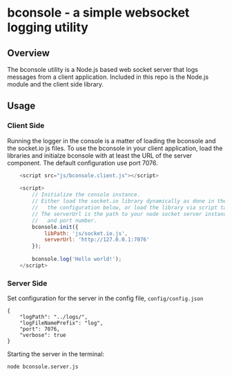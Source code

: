 # bconsole - a simple websocket logging utility

## Overview
The bconsole utility is a Node.js based web socket server that logs messages from a client application. Included in this repo is the Node.js module and the client side library.

## Usage



### Client Side

Running the logger in the console is a matter of loading the bconsole and the socket.io js files. To use the bconsole in your client application, load the libraries and initialze bconsole with at least the URL of the server component. The default configuration use port 7076.
```javascript
    <script src="js/bconsole.client.js"></script>
    
    <script>
        // Initialize the console instance.
        // Either load the socket.io library dynamically as done in the
        //   the configuration below, or load the library via script tag.
        // The serverUrl is the path to your node socket server instance
        //   and port number.
        bconsole.init({
    	    libPath: 'js/socket.io.js',
    	    serverUrl: 'http://127.0.0.1:7076'
        });
    
        bconsole.log('Hello world!');
    </script>
```

### Server Side

Set configuration for the server in the config file, `config/config.json`

    {
        "logPath": "../logs/",
        "logFileNamePrefix": "log",
        "port": 7076,
        "verbose": true
    }

Starting the server in the terminal:

    node bconsole.server.js



